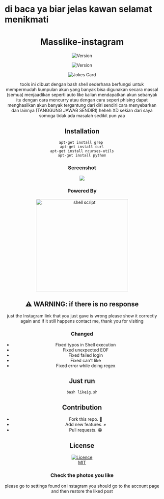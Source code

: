 # di baca ya biar jelas kawan selamat menikmati
<div align="center">
  <h1>Masslike-instagram</h1>
 
 ![Version](https://img.shields.io/badge/version-0.1-brightgreen.svg?style=flat-square)

![Version](https://img.shields.io/badge/release-stable-green.svg?style=flat-square)

<img src="https://readme-jokes.vercel.app/api" alt="Jokes Card" />

 <p align="center">tools ini dibuat dengan bash shell sederhana berfungsi untuk mempermudah kumpulan akun yang banyak bisa digunakan secara massal (semua)
  menjaadikan seperti auto like kalian mendapatkan akun sebanyak itu dengan cara mencurry atau dengan cara seperi phising dapat menghasilkan akun banyak tergantung dari diri sendiri cara menyebarkan dan lainnya (TANGGUNG JAWAB SENDIRI) heheh XD sekian dari saya somoga tidak ada masalah sedikit pun yaa  </p>


## Installation
```Shell
apt-get install grep 
apt-get install curl
apt-get install ncurses-utils
apt-get install python
```
### Screenshot
<img src="https://raw.githubusercontent.com/widhisec/MassLike_Instagram/master/foto/IMG_20210623_121719.jpg"/>

### Powered By
<p align='center'>
<img alt="shell script" src="https://img.shields.io/badge/shell_script-%23121011.svg?style=for-the-badge&logo=gnu-bash&logoColor=white" width="300" /><br>

## **⚠ WARNING: if there is no response**
just the Instagram link that you just gave is wrong
please show it correctly again and if it still happens
contact me, thank you for visiting

 
### Changed
- Fixed typos in Shell execution
- Fixed unexpected EOF
- Fixed failed login
- Fixed can't like
- Fixed error while doing regex
 
## Just run
`bash likeig.sh`

## Contribution
- Fork this repo. 🤝
- Add new features. ✊
- Pull requests. 😁

## License

[![Licence](https://img.shields.io/github/license/Ileriayo/markdown-badges?style=for-the-badge)](./LICENSE)
<br/>
[MIT](./LICENSE)

### Check the photos you like 
please go to settings found on instagram
you should go to the account page and then restore the liked post
